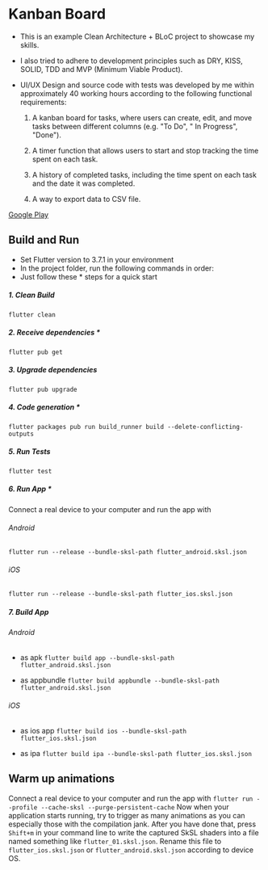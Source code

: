 # Kanban Board

* This is an example Сlean Architecture + BLoC project to showcase my skills.
* I also tried to adhere to development principles such as DRY, KISS, SOLID, TDD and MVP (Minimum Viable Product).
* UI/UX Design and source code with tests was developed by me within approximately 40 working hours according to the
  following functional requirements:

    1. A kanban board for tasks, where users can create, edit, and move tasks between different columns (e.g. "To Do", "
       In Progress", "Done").

    2. A timer function that allows users to start and stop tracking the time spent on each task.

    3. A history of completed tasks, including the time spent on each task and the date it was completed.

    4. A way to export data to CSV file.

[Google Play](https://play.google.com/store/apps/details?id=app.diesel.kanban_board)

## Build and Run

* Set Flutter version to 3.7.1 in your environment
* In the project folder, run the following commands in order:
* Just follow these * steps for a quick start

##### 1. Clean Build

```flutter clean```

##### 2. Receive dependencies *

```flutter pub get```

##### 3. Upgrade dependencies

```flutter pub upgrade```

##### 4. Code generation *

```flutter packages pub run build_runner build --delete-conflicting-outputs```

##### 5. Run Tests

```flutter test```

##### 6. Run App *

Connect a real device to your computer and run the app with

###### Android

```flutter run --release --bundle-sksl-path flutter_android.sksl.json```

###### iOS

```flutter run --release --bundle-sksl-path flutter_ios.sksl.json```

##### 7. Build App

###### Android

* as apk ```flutter build app --bundle-sksl-path flutter_android.sksl.json```

* as appbundle ```flutter build appbundle --bundle-sksl-path flutter_android.sksl.json```

###### iOS

* as ios app ```flutter build ios --bundle-sksl-path flutter_ios.sksl.json```

* as ipa ```flutter build ipa --bundle-sksl-path flutter_ios.sksl.json```

## Warm up animations

Connect a real device to your computer and run the app with
```flutter run --profile --cache-sksl --purge-persistent-cache```
Now when your application starts running, try to trigger as many animations as you can especially those with the
compilation jank. After you have done that, press ```Shift+m``` in your command line to write the captured SkSL shaders
into a file named something like ```flutter_01.sksl.json```. Rename this file to ```flutter_ios.sksl.json```
or ```flutter_android.sksl.json``` according to device OS.

